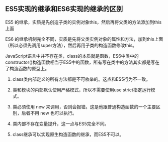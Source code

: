 ## ES5实现的继承和ES6实现的继承的区别
ES5 的继承，实质是先创造子类的实例对象this，然后再将父类的方法添加到this上面

ES6 的继承机制完全不同，实质是先将父类实例对象的属性和方法，加到this上面（所以必须先调用super方法），然后再用子类的构造函数修改this。

JavaScript语言中并不存在类，class的本质就是函数，ES6中类中的constructor()构造函数相当于ES5中的函数，所有写在类中的方法其实都是写在了构造函数的原型上。


1.  class类内部定义的所有方法都是不可枚举的。这点和ES5行为不一致。

2. 类和模块的内部默认使用严格模式，所以不需要使用use strict指定运行模式。

3. 类必须使用 new 来调用，否则会报错。这是他跟普通构造函数的一个主要区别，后者不用 new 也可以执行。

4. 类内部不存在变量提升，这一点与ES5完全不同。

5. class继承可以实现原生构造函数的继承，而ES5不可以。
